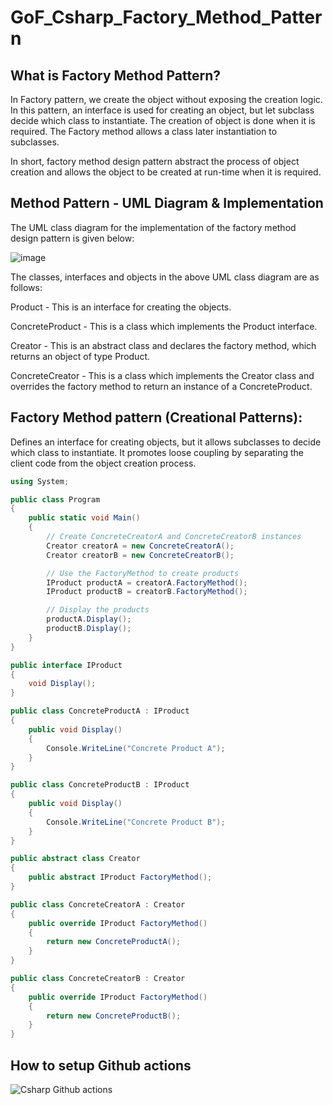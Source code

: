 # GoF_Csharp_Factory_Method_Pattern

## What is Factory Method Pattern?
In Factory pattern, we create the object without exposing the creation logic. In this pattern, an interface is used for creating an object, but let subclass decide which class to instantiate. The creation of object is done when it is required. The Factory method allows a class later instantiation to subclasses.

In short, factory method design pattern abstract the process of object creation and allows the object to be created at run-time when it is required.

##  Method Pattern - UML Diagram & Implementation
The UML class diagram for the implementation of the factory method design pattern is given below:

![image](https://github.com/luiscoco/GoF_Csharp-2.Factory_Method_Pattern/assets/32194879/7b773fd0-10e9-41b6-8fde-29b1bcfd0fa0)

The classes, interfaces and objects in the above UML class diagram are as follows:

Product - This is an interface for creating the objects.

ConcreteProduct - This is a class which implements the Product interface.

Creator - This is an abstract class and declares the factory method, which returns an object of type Product.

ConcreteCreator - This is a class which implements the Creator class and overrides the factory method to return an instance of a ConcreteProduct.

## Factory Method pattern (Creational Patterns):
Defines an interface for creating objects, but it allows subclasses to decide which class to instantiate. 
It promotes loose coupling by separating the client code from the object creation process.

```csharp
using System;

public class Program
{
    public static void Main()
    {
        // Create ConcreteCreatorA and ConcreteCreatorB instances
        Creator creatorA = new ConcreteCreatorA();
        Creator creatorB = new ConcreteCreatorB();

        // Use the FactoryMethod to create products
        IProduct productA = creatorA.FactoryMethod();
        IProduct productB = creatorB.FactoryMethod();

        // Display the products
        productA.Display();
        productB.Display();
    }
}

public interface IProduct
{
    void Display();
}

public class ConcreteProductA : IProduct
{
    public void Display()
    {
        Console.WriteLine("Concrete Product A");
    }
}

public class ConcreteProductB : IProduct
{
    public void Display()
    {
        Console.WriteLine("Concrete Product B");
    }
}

public abstract class Creator
{
    public abstract IProduct FactoryMethod();
}

public class ConcreteCreatorA : Creator
{
    public override IProduct FactoryMethod()
    {
        return new ConcreteProductA();
    }
}

public class ConcreteCreatorB : Creator
{
    public override IProduct FactoryMethod()
    {
        return new ConcreteProductB();
    }
}
```

## How to setup Github actions

![Csharp Github actions](https://github.com/luiscoco/GoF_Csharp-2.Factory_Method_Pattern/assets/32194879/90ca90d4-16b7-4979-8c29-f1df6de646d5)

